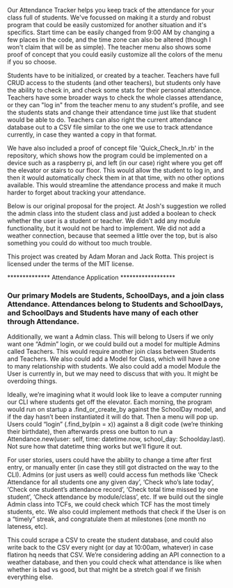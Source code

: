 Our Attendance Tracker helps you keep track of the attendance for your class full of students. We've focussed on making it a sturdy and robust program that could be easily customized for another situation and it's specifics. Start time can be easily changed from 9:00 AM by changing a few places in the code, and the time zone can also be altered (though I won't claim that will be as simple). The teacher menu also shows some proof of concept that you could easily customize all the colors of the menu if you so choose.

Students have to be initialized, or created by a teacher. Teachers have full CRUD access to the students (and other teachers), but students only have the ability to check in, and check some stats for their personal attendance. Teachers have some broader ways to check the whole classes attendance, or they can "log in" from the teacher menu to any student's profile, and see the students stats and change their attendance time just like that student would be able to do. Teachers can also right the current attendance database out to a CSV file similar to the one we use to track attendance currently, in case they wanted a copy in that format.

We have also included a proof of concept file 'Quick_Check_In.rb' in the repository, which shows how the program could be implemented on a device such as a raspberry pi, and left (in our case) right where you get off the elevator or stairs to our floor. This would allow the student to log in, and then it would automatically check them in at that time, with no other options available. This would streamline the attendance process and make it much harder to forget about tracking your attendance.

Below is our original proposal for the project. At Josh's suggestion we rolled the admin class into the student class and just added a boolean to check whether the user is a student or teacher. We didn't add any module functionality, but it would not be hard to implement. We did not add a weather connection, because that seemed a little over the top, but is also something you could do without too much trouble.


This project was created by Adam Moran and Jack Rotta. This project is licensed under the terms of the MIT license.

************** Attendance Application ******************

 ### Our primary Models are Students, SchoolDays, and a join class Attendance. Attendances belong to Students and SchoolDays, and SchoolDays and Students have many of each other through Attendance.

Additionally, we want a Admin class. This will belong to Users if we only want one “Admin” login, or we could build out a model for multiple Admins called Teachers. This would require another join class between Students and Teachers. We also could add a Model for Class, which will have a one to many relationship with students. We also could add a model Module the User is currently in, but we may need to discuss that with you. It might be overdoing things.

Ideally, we’re imagining what it would look like to leave a computer running our CLI where students get off the elevator. Each morning, the program would run on startup a .find_or_create_by against the SchoolDay model, and if the day hasn’t been instantiated it will do that. Then a menu will pop up. Users could “login” (.find_by(pin = x)) against a 8 digit code (we’re thinking their birthdate), then afterwards press one button to run a Attendance.new(user: self, time: datetime.now, school_day: Schoolday.last). Not sure how that datetime thing works but we’ll figure it out.

For user stories, users could have the ability to change a time after first entry, or manually enter (in case they still got distracted on the way to the CLI). Admins (or just users as well) could access fun methods like ‘Check Attendance for all students one any given day’, ‘Check who’s late today’, ‘Check one student’s attendance record’, ‘Check total time missed by one student’, ‘Check attendance by module/class’, etc. If we build out the single Admin class into TCFs, we could check which TCF has the most timely students, etc. We also could implement methods that check if the User is on a “timely” streak, and congratulate them at milestones (one month no lateness, etc).

This could scrape a CSV to create the student database, and could also write back to the CSV every night (or day at 10:00am, whatever) in case flatiron hq needs that CSV. We’re considering adding an API connection to a weather database, and then you could check what attendance is like when whether is bad vs good, but that might be a stretch goal if we finish everything else.
